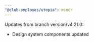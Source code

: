 ```yaml
---
"@club-employes/utopia": minor
---
```


Updates from branch version/v4.21.0:
- Design system components updated
